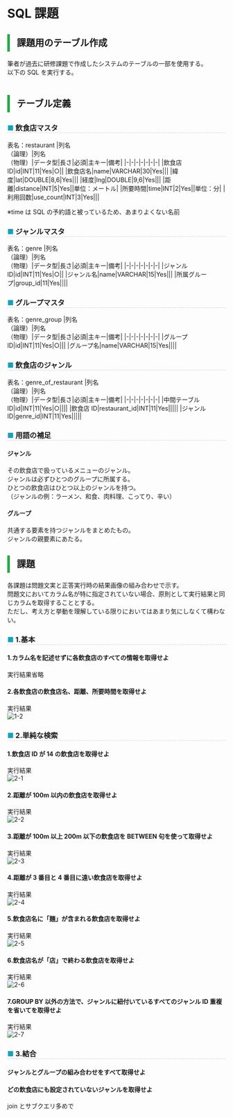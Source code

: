 <link href="https://use.fontawesome.com/releases/v5.0.6/css/all.css" rel="stylesheet">
<style>
  a::after {
    padding: 0 4px;
    content: "\f35d";
    font-family: "Font Awesome 5 Free";
    font-weight: 900;
    font-size: 0.8rem;
  }
  @media print {
    @page { margin: 0; }
    body { margin: 1.6cm; }
  }
  h2 {
    border-left: solid 6px #28a745;
    border-bottom: none!important;
    padding-left: 16px;
    height: 40px!important;
    line-height: 40px!important;
    font-weight: bold!important;
  }
  h3 {
    padding-left: -14px;
    border-bottom: dashed #ccc 1px;
  }
  h3:before {
    content: "■ ";
    color: #17a2b8;
  }
  th, td {
    border: solid 1px #666;
  }
  table {
    margin-bottom: 30px;
  }
  strong {
    color: #f66;
  }
  hr {
    margin-bottom: 30px;
    border-color: #ccc;
  }
  blockquote {
    background: none!important;
    /* font-style: italic; */
    color: #999;
  }
</style>

# SQL 課題

## 課題用のテーブル作成

筆者が過去に研修課題で作成したシステムのテーブルの一部を使用する。  
以下の SQL を実行する。

```sql

```

## テーブル定義

### 飲食店マスタ

表名：restaurant
|列名<br>（論理）|列名<br>（物理）|データ型|長さ|必須|主キー|備考|
|-|-|-|-|-|-|-|
|飲食店 ID|id|INT|11|Yes|○||
|飲食店名|name|VARCHAR|30|Yes|||
|緯度|lat|DOUBLE|8,6|Yes|||
|経度|lng|DOUBLE|9,6|Yes|||
|距離|distance|INT|5|Yes||単位：メートル|
|所要時間|time|INT|2|Yes||単位：分|
|利用回数|use_count|INT|3|Yes|||

※time は SQL の予約語と被っているため、あまりよくない名前

### ジャンルマスタ

表名：genre
|列名<br>（論理）|列名<br>（物理）|データ型|長さ|必須|主キー|備考|
|-|-|-|-|-|-|-|
|ジャンル ID|id|INT|11|Yes|○||
|ジャンル名|name|VARCHAR|15|Yes|||
|所属グループ|group_id|11|Yes||||

### グループマスタ

表名：genre_group
|列名<br>（論理）|列名<br>（物理）|データ型|長さ|必須|主キー|備考|
|-|-|-|-|-|-|-|
|グループ ID|id|INT|11|Yes|○|||
|グループ名|name|VARCHAR|15|Yes||||

### 飲食店のジャンル

表名：genre_of_restaurant
|列名<br>（論理）|列名<br>（物理）|データ型|長さ|必須|主キー|備考|
|-|-|-|-|-|-|-|
|中間テーブル ID|id|INT|11|Yes|○||||
|飲食店 ID|restaurant_id|INT|11|Yes|||||
|ジャンル ID|genre_id|INT|11|Yes|||||

### 用語の補足

#### ジャンル

その飲食店で扱っているメニューのジャンル。  
ジャンルは必ずひとつのグループに所属する。  
ひとつの飲食店はひとつ以上のジャンルを持つ。  
（ジャンルの例：ラーメン、和食、肉料理、こってり、辛い）

#### グループ

共通する要素を持つジャンルをまとめたもの。  
ジャンルの親要素にあたる。

<div class="page">

## 課題

各課題は問題文実と正答実行時の結果画像の組み合わせで示す。  
問題文においてカラム名が特に指定されていない場合、原則として実行結果と同じカラムを取得することとする。  
ただし、考え方と挙動を理解している限りにおいてはあまり気にしなくて構わない。

### 1.基本

#### 1.カラム名を記述せずに各飲食店のすべての情報を取得せよ

実行結果省略

#### 2.各飲食店の飲食店名、距離、所要時間を取得せよ

実行結果  
![1-2](img/04/2020-03-12-142851.png)

### 2.単純な検索

#### 1.飲食店 ID が 14 の飲食店を取得せよ

実行結果  
![2-1](img/04/2020-03-12-144804.png)

#### 2.距離が 100m 以内の飲食店を取得せよ

実行結果  
![2-2](img/04/2020-03-12-145009.png)

#### 3.距離が 100m 以上 200m 以下の飲食店を BETWEEN 句を使って取得せよ

実行結果  
![2-3](img/04/2020-03-12-150439.png)

#### 4.距離が 3 番目と 4 番目に遠い飲食店を取得せよ

実行結果  
![2-4](img/04/2020-03-12-150953.png)

#### 5.飲食店名に「麺」が含まれる飲食店を取得せよ

実行結果  
![2-5](img/04/2020-03-12-151328.png)

#### 6.飲食店名が「店」で終わる飲食店を取得せよ

実行結果  
![2-6](img/04/2020-03-12-151811.png)

#### 7.GROUP BY 以外の方法で、ジャンルに紐付いているすべてのジャンル ID 重複を省いてを取得せよ

実行結果  
![2-7](img/04/2020-03-12-152506.png)

### 3.結合

#### ジャンルとグループの組み合わせをすべて取得せよ

#### どの飲食店にも設定されていないジャンルを取得せよ

join とサブクエリ多めで
